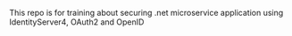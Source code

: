 This repo is for training about securing .net microservice application using IdentityServer4, OAuth2 and OpenID
